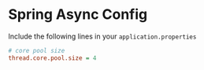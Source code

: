 # Spring Async Config

Include the following lines in your `application.properties`

```ini
# core pool size
thread.core.pool.size = 4
```
